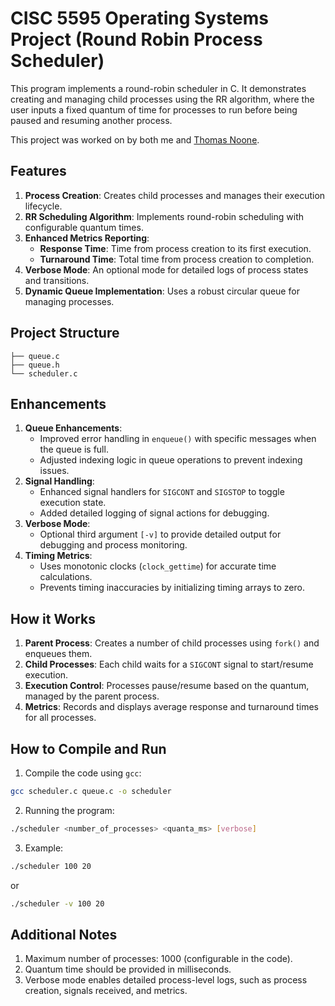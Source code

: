 # CISC 5595 Operating Systems Project (Round Robin Process Scheduler)

This program implements a round-robin scheduler in C. It demonstrates creating and managing child processes using the RR algorithm, where the user inputs a fixed quantum of time for processes to run before being paused and resuming another process.

This project was worked on by both me and [Thomas Noone](https://github.com/tnoone125). 

## Features
1. **Process Creation**: Creates child processes and manages their execution lifecycle.
2. **RR Scheduling Algorithm**: Implements round-robin scheduling with configurable quantum times.
3. **Enhanced Metrics Reporting**:
   - **Response Time**: Time from process creation to its first execution.
   - **Turnaround Time**: Total time from process creation to completion.
4. **Verbose Mode**: An optional mode for detailed logs of process states and transitions.
5. **Dynamic Queue Implementation**: Uses a robust circular queue for managing processes.

## Project Structure

```plaintext
├── queue.c
├── queue.h
└── scheduler.c
```

## Enhancements

1. **Queue Enhancements**:
   - Improved error handling in `enqueue()` with specific messages when the queue is full.
   - Adjusted indexing logic in queue operations to prevent indexing issues.
2. **Signal Handling**:
   - Enhanced signal handlers for `SIGCONT` and `SIGSTOP` to toggle execution state.
   - Added detailed logging of signal actions for debugging.
3. **Verbose Mode**:
   - Optional third argument `[-v]` to provide detailed output for debugging and process monitoring.
4. **Timing Metrics**:
   - Uses monotonic clocks (`clock_gettime`) for accurate time calculations.
   - Prevents timing inaccuracies by initializing timing arrays to zero.

## How it Works

1. **Parent Process**: Creates a number of child processes using `fork()` and enqueues them.
2. **Child Processes**: Each child waits for a `SIGCONT` signal to start/resume execution.
3. **Execution Control**: Processes pause/resume based on the quantum, managed by the parent process.
4. **Metrics**: Records and displays average response and turnaround times for all processes.

## How to Compile and Run

1. Compile the code using `gcc`:
  ```bash
  gcc scheduler.c queue.c -o scheduler
  ```
2. Running the program:
  ```bash
  ./scheduler <number_of_processes> <quanta_ms> [verbose]
  ```
3. Example:
  ```bash
  ./scheduler 100 20
  ```
  or
   ```bash
  ./scheduler -v 100 20
  ```

## Additional Notes

1. Maximum number of processes: 1000 (configurable in the code).
2. Quantum time should be provided in milliseconds.
3. Verbose mode enables detailed process-level logs, such as process creation, signals received, and metrics.
